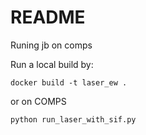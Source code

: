 # README
Runing jb on comps

Run a local build by:

```
docker build -t laser_ew .
```

or on COMPS

```
python run_laser_with_sif.py
```